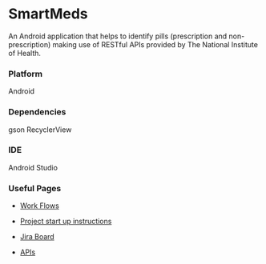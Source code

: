 # SmartMeds

An Android application that helps to identify pills (prescription and non-prescription) making use of RESTful APIs provided by The National Institute of Health. 

### Platform
Android

### Dependencies
gson
RecyclerView

### IDE
Android Studio

### Useful Pages

- [Work Flows](https://github.com/stv2pointo/SmartMeds/tree/master/docs/workFlows.md)

- [Project start up instructions](https://github.com/stv2pointo/SmartMeds/tree/master/docs/startUp.md)

- [Jira Board](http://instructorted.com:8080/projects/CS3750G4/summary)

- [APIs](https://github.com/stv2pointo/SmartMeds/tree/master/docs/APIs.md)


